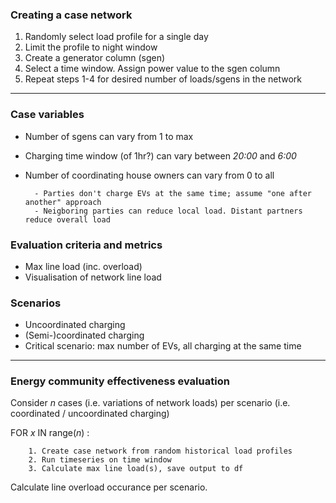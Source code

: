 ### Creating a case network
1. Randomly select load profile for a single day
2. Limit the profile to night window
3. Create a generator column (sgen)
4. Select a time window. Assign power value to the sgen column
5. Repeat steps 1-4 for desired number of loads/sgens in the network

 ___

### Case variables
- Number of sgens can vary from 1 to max
- Charging time window (of 1hr?) can vary between _20:00_ and _6:00_
- Number of coordinating house owners can vary from 0 to all

        - Parties don't charge EVs at the same time; assume "one after another" approach
        - Neigboring parties can reduce local load. Distant partners reduce overall load


### Evaluation criteria and metrics
- Max line load (inc. overload)
- Visualisation of network line load


### Scenarios
- Uncoordinated charging
- (Semi-)coordinated charging
- Critical scenario: max number of EVs, all charging at the same time

___

### Energy community effectiveness evaluation
Consider _n_ cases (i.e. variations of network loads) per scenario (i.e. coordinated / uncoordinated charging)

FOR _x_ IN range(_n_) :
        
        1. Create case network from random historical load profiles
        2. Run timeseries on time window
        3. Calculate max line load(s), save output to df

Calculate line overload occurance per scenario.